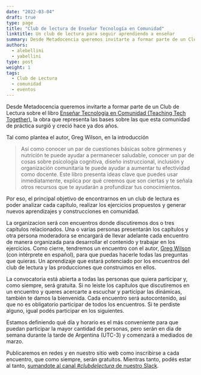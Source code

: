 ```yaml
---
date: "2022-03-04"
draft: true
type: page
title: "Club de lectura de Enseñar Tecnología en Comunidad"
linktitle: Un club de lectura para seguir aprendiendo a enseñar
summary: Desde Metadocencia queremos invitarte a formar parte de un Club de Lectura sobre el libro [Enseñar Tecnología en Comunidad (Teaching Tech Together)](https://teachtogether.tech/es/index.html), la obra que representa las bases sobre las que esta comunidad de práctica surgió y creció hace ya dos años.
authors: 
  - alebellini
  - yabellini
type: post
weight: 1
tags: 
  - Club de Lectura
  - comunidad
  - eventos
---
```


Desde Metadocencia queremos invitarte a formar parte de un Club de Lectura sobre el libro [Enseñar Tecnología en Comunidad (Teaching Tech Together)](https://teachtogether.tech/es/index.html), la obra que representa las bases sobre las que esta comunidad de práctica surgió y creció hace ya dos años.

Tal como plantea el autor, Greg Wilson, en la introducción

> Así como conocer un par de cuestiones básicas sobre gérmenes y nutrición te puede ayudar a permanecer saludable, conocer un par de cosas sobre psicología cognitiva, diseño instruccional, inclusión y organización comunitaria te puede ayudar a aumentar tu efectividad como docente. Este libro presenta ideas clave que puedes usar inmediatamente, explica por qué creemos que son ciertas y te señala otros recursos que te ayudarán a profundizar tus conocimientos.

Por eso, el principal objetivo de encontrarnos en un club de lectura es poder analizar cada capítulo, realizar los ejercicios propuestos y generar nuevos aprendizajes y construcciones en comunidad.

La organizacion será con encuentros donde discutiremos dos o tres capítulos relacionados. Una o varias personas presentarán los capítulos y otra persona moderadora 
se encargará de llevar adelante cada encuentro de manera organizada para desarrollar el contenido y trabajar en los ejercicios.
Como cierre, tendremos un encuentro con el autor, [Greg Wilson](https://third-bit.com/) (con intérprete en español), para que puedas hacerle todas las preguntas que quieras.
Un aprendizaje que estará potenciado por los encuentros del club de lectura y las producciones que construimos en ellos.

La convocatoria está abierta a todas las personas que quiera participar y, como siempre, será gratuita.
Si no leiste los capítulos que discutiremos en un encuentro y queres acercarte a escuchar y participar las dinámicas, también te damos la bienvenida.
Cada encuentro será autocontenido, así que no es obligatorio participar de todos los encuentros.
Si te perdiste alguno, igual podés participar en los siguientes.

Estamos definiendo qué día y horario es el más conveniente para que puedan participar la mayor cantidad de personas, pero serán en día de semana durante la tarde de Argentina (UTC-3) y comenzará a mediados de marzo.

Publicaremos en redes y en nuestro sitio web como inscribirse a cada encuentro, que como siempre, serán gratuitos. Mientras tanto, podés estar al tanto, [sumandote al canal *#clubdelectura* de nuestro Slack](https://join.slack.com/t/metadocencia/shared_invite/zt-ek8a0rup-MQB_5qUKhr9zIGKQAUImXA). 

